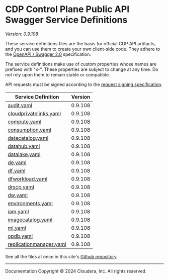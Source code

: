# CDP Control Plane Public API Swagger Service Definitions

*Version: 0.9.108*

These service definitions files are the basis for official CDP API artifacts,
and you can use them to create your own client-side code. They adhere to the
[OpenAPI / Swagger 2.0](https://swagger.io/specification/v2/) specification.

The service definitions make use of custom properties whose names are prefixed
with "x-". These properties are subject to change at any time. Do not rely upon
them to remain stable or compatible.

API requests must be signed according to the
[request signing specification](request_signing.md).

| Service Definition | Version |
| --- | --- |
| [audit.yaml](./audit.yaml) | 0.9.108 |
| [cloudprivatelinks.yaml](./cloudprivatelinks.yaml) | 0.9.108 |
| [compute.yaml](./compute.yaml) | 0.9.108 |
| [consumption.yaml](./consumption.yaml) | 0.9.108 |
| [datacatalog.yaml](./datacatalog.yaml) | 0.9.108 |
| [datahub.yaml](./datahub.yaml) | 0.9.108 |
| [datalake.yaml](./datalake.yaml) | 0.9.108 |
| [de.yaml](./de.yaml) | 0.9.108 |
| [df.yaml](./df.yaml) | 0.9.108 |
| [dfworkload.yaml](./dfworkload.yaml) | 0.9.108 |
| [drscp.yaml](./drscp.yaml) | 0.9.108 |
| [dw.yaml](./dw.yaml) | 0.9.108 |
| [environments.yaml](./environments.yaml) | 0.9.108 |
| [iam.yaml](./iam.yaml) | 0.9.108 |
| [imagecatalog.yaml](./imagecatalog.yaml) | 0.9.108 |
| [ml.yaml](./ml.yaml) | 0.9.108 |
| [opdb.yaml](./opdb.yaml) | 0.9.108 |
| [replicationmanager.yaml](./replicationmanager.yaml) | 0.9.108 |

See all the files at once in this site's
[Github repository](https://github.com/cloudera/cdp-dev-docs/tree/master/api-docs/swagger).

----

Documentation Copyright © 2024 Cloudera, Inc. All rights reserved.

